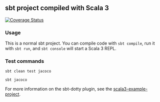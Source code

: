 ## sbt project compiled with Scala 3

[![Coverage Status](https://coveralls.io/repos/github/leotschritter/kniffel/badge.svg)](https://coveralls.io/github/leotschritter/kniffel)

### Usage

This is a normal sbt project. You can compile code with `sbt compile`, run it with `sbt run`, and `sbt console` will start a Scala 3 REPL.

### Test commands

```
sbt clean test jacoco
```

```
sbt jacoco
```

For more information on the sbt-dotty plugin, see the
[scala3-example-project](https://github.com/scala/scala3-example-project/blob/main/README.md).
